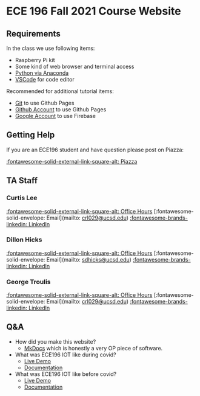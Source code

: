 # ECE 196 Fall 2021 Course Website

## Requirements

In the class we use following items:

* Raspberry Pi kit
* Some kind of web browser and terminal access
* [Python via Anaconda](https://www.anaconda.com/products/individual)
* [VSCode](https://code.visualstudio.com/) for code editor
 
Recommended for additional tutorial items:

* [Git](https://git-scm.com/downloads) to use Github Pages
* [Github Account](https://github.com/) to use Github Pages
* [Google Account](https://firebase.google.com) to use Firebase

## Getting Help
If you are an ECE196 student and have question please post on Piazza:

[:fontawesome-solid-external-link-square-alt: Piazza](https://piazza.com/class/ktvwbm65luz4vm)

## TA Staff
### Curtis Lee
[:fontawesome-solid-external-link-square-alt: Office Hours](https://calendly.com/crl029/ece-196-office-hour)
[:fontawesome-solid-envelope: Email](mailto: crl029@ucsd.edu)
[:fontawesome-brands-linkedin: LinkedIn](http://linkedin.com/in/curtisrlee)

### Dillon Hicks
[:fontawesome-solid-external-link-square-alt: Office Hours](https://calendly.com/sdillonhicks)
[:fontawesome-solid-envelope: Email](mailto: sdhicks@ucsd.edu)
[:fontawesome-brands-linkedin: LinkedIn](http://linkedin.com/in/sdillonhicks)

### George Troulis
[:fontawesome-solid-external-link-square-alt: Office Hours](https://calendly.com/gtroulis/ece196-office-hours)
[:fontawesome-solid-envelope: Email](mailto: crl029@ucsd.edu)
[:fontawesome-brands-linkedin: LinkedIn](gtroulis@ucsd.edu)

## Q&A
* How did you make this website?
    * [MkDocs](https://www.mkdocs.org/) which is honestly a very OP piece of software.
* What was ECE196 IOT like during covid?
    * [Live Demo](https://curtisrlee.github.io/ece196-fall2020-iot-demo/)
    * [Documentation](https://curtisrlee.github.io/ece196-fall2020-iot/)
* What was ECE196 IOT like before covid?
    * [Live Demo](https://ambilamp-curtisrlee.herokuapp.com/)
    * [Documentation](https://www.mrswirlyeyes.com/projects/intro_to_iot)